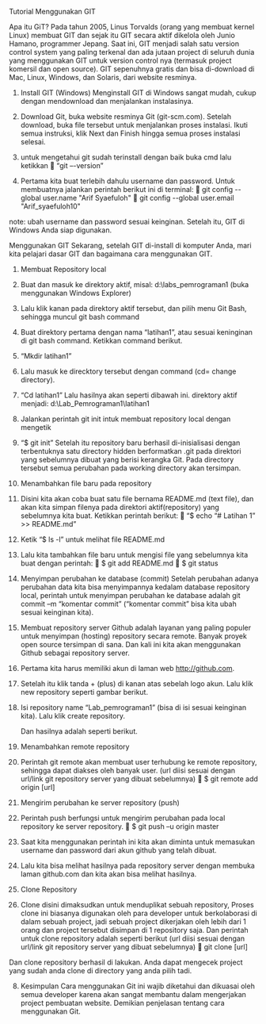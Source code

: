 Tutorial Menggunakan GIT

Apa itu GiT? Pada tahun 2005, Linus Torvalds (orang yang membuat kernel Linux) membuat GIT dan sejak itu GIT secara aktif dikelola oleh Junio Hamano, programmer Jepang. Saat ini, GIT menjadi salah satu version control system yang paling terkenal dan ada jutaan project di seluruh dunia yang menggunakan GIT untuk version control nya (termasuk project komersil dan open source). GIT sepenuhnya gratis dan bisa di-download di Mac, Linux, Windows, dan Solaris, dari website resminya. 


1.	Install GIT (Windows)
Menginstall GIT di Windows sangat mudah, cukup dengan mendownload dan menjalankan instalasinya.
1.	Download Git, buka website resminya Git (git-scm.com).
Setelah download, buka file tersebut untuk menjalankan proses instalasi. Ikuti semua instruksi, klik Next dan Finish hingga semua proses instalasi selesai.
 
2.	untuk mengetahui git sudah terinstall dengan baik buka cmd lalu ketikkan
	“git –-version”
 



4. Pertama kita buat terlebih dahulu username dan password. Untuk membuatnya jalankan perintah berikut ini di terminal:
	git config --global user.name "Arif Syaefuloh"
	git config --global user.email "Arif_syaefuloh10"

 
note: ubah username dan password sesuai keinginan.
Setelah itu, GIT di Windows Anda siap digunakan.

Menggunakan GIT
Sekarang, setelah GIT di-install di komputer Anda, mari kita pelajari dasar GIT dan bagaimana cara menggunakan GIT.
1.	Membuat Repository local
1.	Buat dan masuk ke direktory aktif, misal: d:\labs_pemrograman1 (buka menggunakan Windows Explorer)
2.	Lalu klik kanan pada direktory aktif tersebut, dan pilih menu Git Bash, sehingga muncul git bash command
         
3.	Buat direktory pertama dengan nama “latihan1”, atau sesuai keninginan di git bash command.
Ketikkan command berikut. 
1.	“Mkdir latihan1” 
4.	Lalu masuk ke direcktory tersebut dengan command (cd= change directory).
1.	 “Cd latihan1”
Lalu hasilnya akan seperti dibawah ini. direktory aktif menjadi: d:\Lab_Pemrograman1\latihan1
 

5.	Jalankan perintah git init intuk membuat repository local dengan mengetik 
1.	 “$ git init”
Setelah itu repository baru berhasil di-inisialisasi dengan terbentuknya satu directory hidden berformatkan .git pada direktori yang sebelumnya dibuat yang berisi kerangka Git.
Pada directory tersebut semua perubahan pada working directory akan tersimpan.

2.	Menambahkan file baru pada repository
1.	Disini kita akan coba buat satu file bernama README.md (text file), dan akan kita simpan
filenya pada direktori aktif(repository) yang sebelumnya kita buat. Ketikkan perintah berikut:
	“$ echo “# Latihan 1” >> README.md”

 

2.	Ketik “$ ls -l” untuk melihat file README.md
 

3.	Lalu kita tambahkan file baru untuk mengisi file yang sebelumnya kita buat dengan perintah: 
	$ git add README.md
	$ git status

 

3.	Menyimpan perubahan ke database (commit)
Setelah perubahan adanya perubahan data kita bisa menyimpannya kedalam database repository local, perintah untuk menyimpan perubahan ke database adalah git commit –m “komentar commit” (“komentar commit” bisa kita ubah sesuai keinginan kita).

 
4.	Membuat repository server
Github adalah layanan yang paling populer untuk menyimpan (hosting) repository secara remote. Banyak proyek open source tersimpan di sana. Dan kali ini kita akan menggunakan Github sebagai repository server. 
1.	Pertama kita harus memiliki akun di laman web http://github.com.
2.	Setelah itu klik tanda + (plus) di kanan atas sebelah logo akun. Lalu klik new repository seperti gambar berikut.

 

 

3.	Isi repository name “Lab_pemrograman1” (bisa di isi sesuai keinginan kita). Lalu klik create repository.
 


	Dan hasilnya adalah seperti berikut.

 

5.	Menambahkan remote repository
1.	Perintah git remote akan membuat user terhubung ke remote repository,
sehingga dapat diakses oleh banyak user.
(url diisi sesuai dengan url/link git repository server yang dibuat sebelumnya)
	$ git remote add origin [url]

 

6.	Mengirim perubahan ke server repository (push)
1.	Perintah push berfungsi untuk mengirim perubahan pada local repository ke server repository.
	$ git push –u origin master
2.	Saat kita menggunakan perintah ini kita akan diminta untuk memasukan username dan password dari akun github yang telah dibuat.

 

3.	Lalu kita bisa melihat hasilnya pada repository server dengan membuka laman github.com dan kita akan bisa melihat hasilnya.

 








7.	Clone Repository
1.	Clone disini dimaksudkan untuk menduplikat sebuah repository, Proses clone ini biasanya digunakan oleh para developer untuk berkolaborasi di dalam sebuah project, jadi sebuah project dikerjakan oleh lebih dari 1 orang dan project tersebut disimpan di 1 repository saja. Dan perintah untuk clone repository adalah seperti berikut (url diisi sesuai dengan url/link git repository server yang dibuat sebelumnya)
	git clone [url]
 
Dan clone repository berhasil di lakukan. Anda dapat mengecek project yang sudah anda clone di directory yang anda pilih tadi.


8.	Kesimpulan
Cara menggunakan Git ini wajib diketahui dan dikuasai oleh semua developer karena akan sangat membantu dalam mengerjakan project pembuatan website. Demikian penjelasan tentang cara menggunakan Git.
